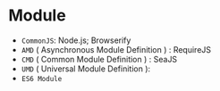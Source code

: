 # Module

- `CommonJS`: Node.js; Browserify
- `AMD` ( Asynchronous Module Definition ) : RequireJS
- `CMD` ( Common Module Definition ) : SeaJS
- `UMD` ( Universal Module Definition ): 
- `ES6 Module`
